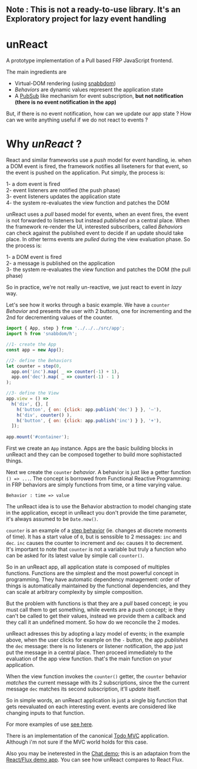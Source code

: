 
## Note : This is not a ready-to-use library. It's an Exploratory project for lazy event handling 
# unReact

A prototype implementation of a Pull based FRP JavaScript frontend.

The main ingredients are

- Virtual-DOM rendering (using [snabbdom](https://github.com/paldepind/snabbdom))
- *Behaviors* are dynamic values represent the application state 
- A [PubSub](https://en.wikipedia.org/wiki/Publish%E2%80%93subscribe_pattern) like mechanism for event subscription, **but not notification (there is no event notification in the app)**

But, if there is no event notification, how can we update our app state ? How can we write anything useful if we do not react to events ?

# Why *unReact* ?

React and similar frameworks use a *push* model for event handling, ie. when a DOM event is fired, the framework notifies all liseteners for that event, so the event is pushed on the application. Put simply, the process is:

1- a dom event is fired  
2- event listeners are notified (the push phase)  
3- event listeners updates the application state  
4- the system re-evaluates the view function and patches the DOM  

unReact uses a *pull* based model for events, when an event fires, the event is not forwarded to listeners but instead *published* on a central place. When the framework re-render the UI, interested subscribers, called *Behaviors* can check against the published event to decide if an update should take place. In other terms events are *pulled* during the view evaluation phase.  So the process is:

1- a DOM event is fired  
2- a message is published on the application  
3- the system re-evaluates the view function and patches the DOM (the pull phase)  

So in practice, we're not really un-reactive, we just react to event in *lazy* way.

Let's see how it works through a basic example. We have a `counter` *Behavior* and presents the user with 2 buttons, one for incrementing and the 2nd for decrementing values of the counter.

```javascript
import { App, step } from '../../../src/app';
import h from 'snabbdom/h';

//1- create the App
const app = new App();

//2- define the Behaviors
let counter = step(0, 
  app.on('inc').map( _ => counter(-1) + 1),
  app.on('dec').map( _ => counter(-1) - 1 )  
);

//3- define the View
app.view = () =>
  h('div', {}, [
    h('button', { on: {click: app.publish('dec') } }, '–'),
    h('div', counter() ),
    h('button', { on: {click: app.publish('inc') } }, '+'),
  ]);
    
app.mount('#container');
```

First we create an `App` instance. Apps are the basic building blocks in unReact and they can be composed together to build more sophistacted things.

Next we create the `counter` *behavior*. A behavior is just like a getter function `() => ...`. The concept is borrowed from Functional Reactive Programming: in FRP behaviors are simply functions from time, or a time varying value.

```
Behavior : time => value
```

The unReact idea is to use the Behavior abstraction to model changing state in the application, except in unReact you don't provide the time parameter, it's always assumed to be `Date.now()`. 

`counter` is an example of a [step behavior](https://en.wikipedia.org/wiki/Step_function) (ie. changes at discrete moments of time). It has a start value of `0`, but is senssible to 2 messages: `inc` and `dec`. `inc` causes the counter to increment and `dec` causes it to decrement. It's important to note that `counter` is not a variable but truly a function who can be asked for its latest value by simple call `counter()`.

So in an unReact app, all application state is composed of multiples functions. Functions are the simplest and the most powerful concept in programming. They have automatic dependency management: order of things is automatically maintained by the functional dependencies, and they can scale at arbitrary complexity by simple composition.

But the problem with functions is that they are a *pull* based concept; ie you must call them to get something, while events are a *push* concept; ie they can't be called to get their values, instead we provide them a callback and they call it an undefined moment. So how do we reconcile the 2 modes.

unReact adresses this by adopting a lazy model of events; in the example above, when the user clicks for example on the `-` button, the app *publishes* the `dec` message: there is no listeners or listener notification, the app just put the message in a central place. Then proceed immediately to the evaluation of the app view function. that's the main function on your application.

When the view function invokes the `counter()` getter, the `counter` behavior *matches* the current message with its 2 subscriptions, since the the current message `dec` matches its second subscription, it'll *update* itself.

So in simple words, an unReact application is just a single big function that gets reevaluated on each interesting event. events are considered like changing inputs to that function.

For more examples of use [see here](https://github.com/yelouafi/unReact/tree/master/examples).

There is an implementation of the canonical [Todo MVC](https://github.com/yelouafi/unReact/tree/master/examples/todos) application. Although i'm not sure if the MVC world holds for this case.

Also you may be ineterested in the [Chat demo](https://github.com/yelouafi/unReact/tree/master/examples/chat); this is an adaptaion from the [React/Flux demo app](https://github.com/facebook/flux/tree/master/examples/flux-chat). You can see how unReact compares to React Flux.

